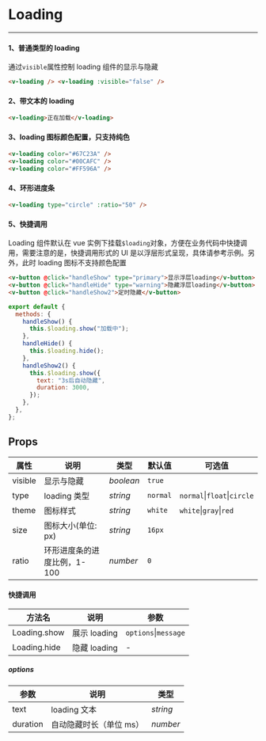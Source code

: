 # Loading

---

#### 1、普通类型的 loading

通过`visible`属性控制 loading 组件的显示与隐藏

```html
<v-loading /> <v-loading :visible="false" />
```

#### 2、带文本的 loading

```html
<v-loading>正在加载</v-loading>
```

#### 3、loading 图标颜色配置，只支持纯色

```html
<v-loading color="#67C23A" />
<v-loading color="#00CAFC" />
<v-loading color="#FF596A" />
```

#### 4、环形进度条

```html
<v-loading type="circle" :ratio="50" />
```

#### 5、快捷调用

Loading 组件默认在 vue 实例下挂载`$loading`对象，方便在业务代码中快捷调用，需要注意的是，快捷调用形式的 UI 是以浮层形式呈现，具体请参考示例。另外，此时 loading 图标不支持颜色配置

```html
<v-button @click="handleShow" type="primary">显示浮层loading</v-button>
<v-button @click="handleHide" type="warning">隐藏浮层loading</v-button>
<v-button @click="handleShow2">定时隐藏</v-button>
```

```js
export default {
  methods: {
    handleShow() {
      this.$loading.show("加载中");
    },
    handleHide() {
      this.$loading.hide();
    },
    handleShow2() {
      this.$loading.show({
        text: "3s后自动隐藏",
        duration: 3000,
      });
    },
  },
};
```

## Props

| 属性    | 说明                        | 类型      | 默认值   | 可选值                              |
| ------- | --------------------------- | --------- | -------- | ----------------------------------- |
| visible | 显示与隐藏                  | _boolean_ | `true`   |                                     |
| type    | loading 类型                | _string_  | `normal` | `normal`&#124;`float`&#124;`circle` |
| theme   | 图标样式                    | _string_  | `white`  | `white`&#124;`gray`&#124;`red`      |
| size    | 图标大小(单位: px)          | _string_  | `16px`   |                                     |
| ratio   | 环形进度条的进度比例，1-100 | _number_  | `0`      |                                     |

#### 快捷调用

| 方法名       | 说明         | 参数                     |
| ------------ | ------------ | ------------------------ |
| Loading.show | 展示 loading | `options`&#124;`message` |
| Loading.hide | 隐藏 loading | -                        |

##### options

| 参数     | 说明                    | 类型     |
| -------- | ----------------------- | -------- |
| text     | loading 文本            | _string_ |
| duration | 自动隐藏时长（单位 ms） | _number_ |
